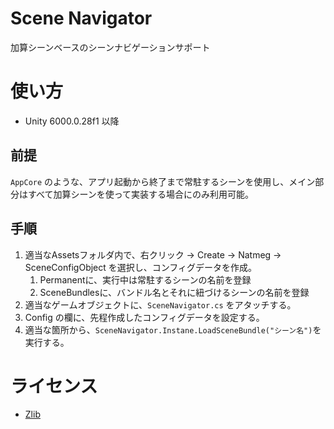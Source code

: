 # Scene Navigator
加算シーンベースのシーンナビゲーションサポート

# 使い方
- Unity 6000.0.28f1 以降
## 前提
`AppCore` のような、アプリ起動から終了まで常駐するシーンを使用し、メイン部分はすべて加算シーンを使って実装する場合にのみ利用可能。

## 手順
1. 適当なAssetsフォルダ内で、右クリック -> Create -> Natmeg -> SceneConfigObject を選択し、コンフィグデータを作成。
    1. Permanentに、実行中は常駐するシーンの名前を登録
    2. SceneBundlesに、バンドル名とそれに紐づけるシーンの名前を登録
1. 適当なゲームオブジェクトに、`SceneNavigator.cs` をアタッチする。
1. Config の欄に、先程作成したコンフィグデータを設定する。
1. 適当な箇所から、`SceneNavigator.Instane.LoadSceneBundle("シーン名")`を実行する。

# ライセンス
- [Zlib](https://opensource.org/license/Zlib)

